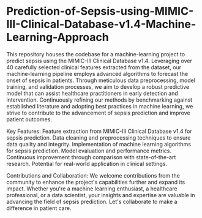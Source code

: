 # Prediction-of-Sepsis-using-MIMIC-III-Clinical-Database-v1.4-Machine-Learning-Approach
This repository houses the codebase for a machine-learning project to predict sepsis using the MIMIC-III Clinical Database v1.4. Leveraging over 40 carefully selected clinical features extracted from the dataset, our machine-learning pipeline employs advanced algorithms to forecast the onset of sepsis in patients. Through meticulous data preprocessing, model training, and validation processes, we aim to develop a robust predictive model that can assist healthcare practitioners in early detection and intervention. Continuously refining our methods by benchmarking against established literature and adopting best practices in machine learning, we strive to contribute to the advancement of sepsis prediction and improve patient outcomes.

Key Features:
Feature extraction from MIMIC-III Clinical Database v1.4 for sepsis prediction.
Data cleaning and preprocessing techniques to ensure data quality and integrity.
Implementation of machine learning algorithms for sepsis prediction.
Model evaluation and performance metrics.
Continuous improvement through comparison with state-of-the-art research.
Potential for real-world application in clinical settings.

Contributions and Collaboration:
We welcome contributions from the community to enhance the project's capabilities further and expand its impact. Whether you're a machine learning enthusiast, a healthcare professional, or a data scientist, your insights and expertise are valuable in advancing the field of sepsis prediction. Let's collaborate to make a difference in patient care.
